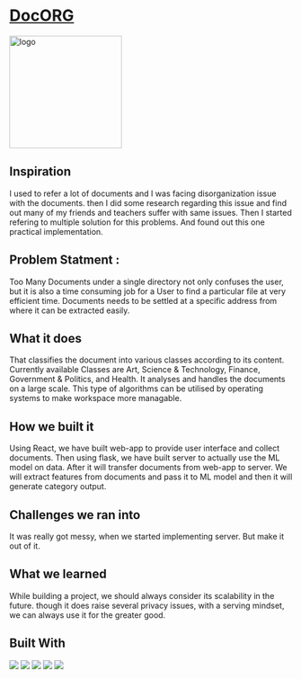 <h1><a href="https://document-classifier-client.vercel.app/">DocORG</a></h1>

<img src="img/logo.png" alt="logo" width="200" height="200"/>

## **Inspiration**

I used to refer a lot of documents and I was facing disorganization issue with the documents. then I did some research regarding this issue and find out many of my friends and teachers suffer with same issues. Then I started refering to multiple solution for this problems. And found out this one practical implementation.

## Problem Statment : 
Too Many Documents under a single directory not only confuses the user, but it is also a time consuming job for a User to find a particular file at very efficient time. Documents needs to be settled at a specific address from where it can be extracted easily.

## **What it does**
That classifies the document into various classes according to its content. Currently available Classes are Art, Science & Technology, Finance, Government & Politics, and Health. It analyses and handles the documents on a large scale. This type of algorithms can be utilised by operating systems to make workspace more managable.

## **How we built it**
Using React, we have built web-app to provide user interface and collect documents. Then using flask, we have built server to actually use the ML model on data. After it will transfer documents from web-app to server. We will extract features from documents and pass it to ML model and then it will generate category output.

## **Challenges we ran into**
It was really got messy, when we started implementing server. But make it out of it.

## **What we learned**
While building a project, we should always consider its scalability in the future. though it does raise several privacy issues, with a serving mindset, we can always use it for the greater good. 
## **Built With**
<img src="https://img.shields.io/badge/React-20232A?style=for-the-badge&logo=react&logoColor=61DAFB"> <img src="https://img.shields.io/badge/Tailwind_CSS-38B2AC?style=for-the-badge&logo=tailwind-css&logoColor=white"> <img src="https://img.shields.io/badge/Flask-000000?style=for-the-badge&logo=flask&logoColor=white"> <img src="https://img.shields.io/badge/Vercel-000000?style=for-the-badge&logo=vercel&logoColor=white"> <img src="https://img.shields.io/badge/Railway-131415?style=for-the-badge&logo=railway&logoColor=white">

